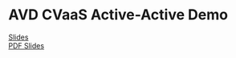 # AVD CVaaS Active-Active Demo

[Slides](https://arista-netdevops-community.github.io/one-click-se-demos/slides/avd_cvaas.html)  
[PDF Slides](https://arista-netdevops-community.github.io/one-click-se-demos/pdfs/avd_cvaas.html)  
